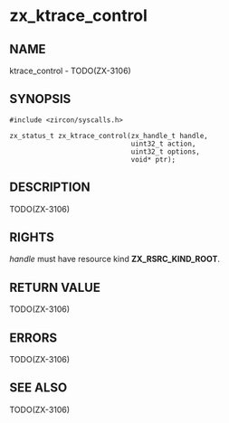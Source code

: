 # zx_ktrace_control

## NAME

<!-- Updated by update-docs-from-abigen, do not edit. -->

ktrace_control - TODO(ZX-3106)

## SYNOPSIS

<!-- Updated by update-docs-from-abigen, do not edit. -->

```
#include <zircon/syscalls.h>

zx_status_t zx_ktrace_control(zx_handle_t handle,
                              uint32_t action,
                              uint32_t options,
                              void* ptr);
```

## DESCRIPTION

TODO(ZX-3106)

## RIGHTS

<!-- Updated by update-docs-from-abigen, do not edit. -->

*handle* must have resource kind **ZX_RSRC_KIND_ROOT**.

## RETURN VALUE

TODO(ZX-3106)

## ERRORS

TODO(ZX-3106)

## SEE ALSO


TODO(ZX-3106)

